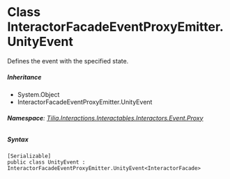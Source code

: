 # Class InteractorFacadeEventProxyEmitter.UnityEvent

Defines the event with the specified state.

##### Inheritance

* System.Object
* InteractorFacadeEventProxyEmitter.UnityEvent

###### **Namespace**: [Tilia.Interactions.Interactables.Interactors.Event.Proxy]

##### Syntax

```
[Serializable]
public class UnityEvent : InteractorFacadeEventProxyEmitter.UnityEvent<InteractorFacade>
```

[Tilia.Interactions.Interactables.Interactors.Event.Proxy]: README.md